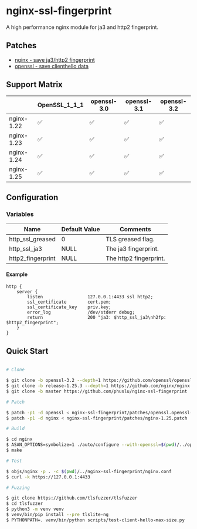 # nginx-ssl-fingerprint

A high performance nginx module for ja3 and http2 fingerprint.

## Patches
 - [nginx - save ja3/http2 fingerprint](patches)
 - [openssl - save clienthello data](patches)

## Support Matrix

|            | OpenSSL_1_1_1 | openssl-3.0 | openssl-3.1 | openssl-3.2 |
| -----------| -------------------- | ----------- | ----------- | ----------- |
| nginx-1.22 | ✅ | ✅ | ✅ | ✅ |
| nginx-1.23 | ✅ | ✅ | ✅ | ✅ |
| nginx-1.24 | ✅ | ✅ | ✅ | ✅ |
| nginx-1.25 | ✅ | ✅ | ✅ | ✅ |

## Configuration

### Variables

| Name              | Default Value | Comments                 |
| ----------------- | ------------- | ------------------------ |
| http_ssl_greased  | 0             | TLS greased flag.        |
| http_ssl_ja3      | NULL          | The ja3 fingerprint.     |
| http2_fingerprint | NULL          | The http2 fingerprint.   |

#### Example

```nginx
http {
    server {
        listen                 127.0.0.1:4433 ssl http2;
        ssl_certificate        cert.pem;
        ssl_certificate_key    priv.key;
        error_log              /dev/stderr debug;
        return                 200 "ja3: $http_ssl_ja3\nh2fp: $http2_fingerprint";
    }
}
```

## Quick Start

```bash

# Clone

$ git clone -b openssl-3.2 --depth=1 https://github.com/openssl/openssl
$ git clone -b release-1.25.3 --depth=1 https://github.com/nginx/nginx
$ git clone -b master https://github.com/phuslu/nginx-ssl-fingerprint

# Patch

$ patch -p1 -d openssl < nginx-ssl-fingerprint/patches/openssl.openssl-3.2.patch
$ patch -p1 -d nginx < nginx-ssl-fingerprint/patches/nginx-1.25.patch

# Build

$ cd nginx
$ ASAN_OPTIONS=symbolize=1 ./auto/configure --with-openssl=$(pwd)/../openssl --add-module=$(pwd)/../nginx-ssl-fingerprint --with-http_ssl_module --with-stream_ssl_module --with-debug --with-stream --with-http_v2_module --with-cc-opt="-fsanitize=address -O -fno-omit-frame-pointer" --with-ld-opt="-L/usr/local/lib -Wl,-E -lasan"
$ make

# Test

$ objs/nginx -p . -c $(pwd)/../nginx-ssl-fingerprint/nginx.conf
$ curl -k https://127.0.0.1:4433

# Fuzzing

$ git clone https://github.com/tlsfuzzer/tlsfuzzer
$ cd tlsfuzzer
$ python3 -m venv venv
$ venv/bin/pip install --pre tlslite-ng
$ PYTHONPATH=. venv/bin/python scripts/test-client-hello-max-size.py

```
